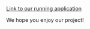 [Link to our running application](https://cvaldovinos.github.io/cs124-lab2/)

We hope you enjoy our project!